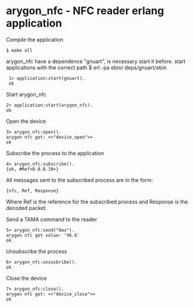 arygon_nfc - NFC reader erlang application
======

Compile the application

    $ make all

arygon_nfc have a dependence "gnuart", is necessary start it before. start applications with the correct path
     $ erl -pa ebin/ deps/gnuart/ebin
     
     1> application:start(gnuart).
     ok

Start arygon_nfc
     
    2> application:start(arygon_nfc).
    ok

Open the device 

    3> arygon_nfc:open().
    arygon nfc got: <<"device_open">>
    ok

Subscribe the process to the application

    4> arygon_nfc:subscribe().
    {ok, #Ref<0.0.0.39>}
    
All messages sent to the subscribed process are in the form:

    {nfc, Ref, Response} 

Where Ref is the reference for the subscribed process and Response is the decoded 
packet.
    
    
Send a TAMA  command to the reader

    5> arygon_nfc:send("0av").
    arygon nfc got value: 'V6.6'
    ok

Unsubscribe the process

    6> arygon_nfc:unsusbribe().
    ok

Close the device

    7> arygon_nfc:close().
    arygon nfc got: <<"device_close">>
    ok
